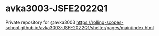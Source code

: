 # avka3003-JSFE2022Q1
Private repository for @avka3003
https://rolling-scopes-school.github.io/avka3003-JSFE2022Q1/shelter/pages/main/index.html